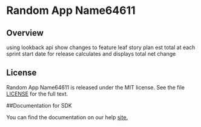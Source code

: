 Random App Name64611
=========================

## Overview
using lookback api show changes to feature leaf story plan est total at each sprint start date for release
calculates and displays total net change

## License

Random App Name64611 is released under the MIT license.  See the file [LICENSE](./LICENSE) for the full text.

##Documentation for SDK

You can find the documentation on our help [site.](https://help.rallydev.com/apps/2.1/doc/)
